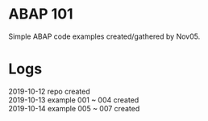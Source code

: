 ﻿
# ABAP 101

Simple ABAP code examples created/gathered by Nov05.

# Logs

2019-10-12 repo created   
2019-10-13 example 001 ~ 004 created     
2019-10-14 example 005 ~ 007 created      